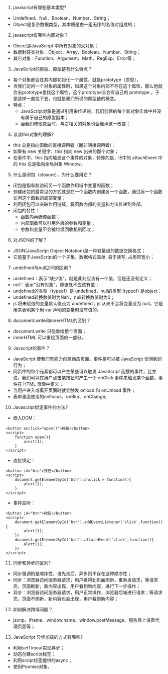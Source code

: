 1. javascript有哪些基本类型?
- Undefined、Null、Boolean、Number、String；
- Object是复杂数据类型，其本质是由一组无序的名值对组成的；

2. javascript有哪些内置对象？
- Obiect是JavaScript 中所有对象的父对象；
- 数据封装类对象：Object、Array、Boolean、Number、String；
- 其它对象：Function、Argument、Math、RegExp、Error等；

3. JavaScript的原型、原型链有什么特点？
- 每个对象都会在其内部初始化一个属性，就是prototype（原型），
- 当我们访问一个对象的属性时，如果这个对象内部不存在这个属性，那么他就会去prototype里找这个属性，这个prototype又会有自己的 prototype ，于是这样一直找下去，也就是我们所说的原型链的概念。
- 特点：
  - JavaScript对象是通过引用来传递的，我们创建的每个新对象实体中并没有属于自己的原型副本；
  - 当我们修改原型时，与之相关的对象也会继承这一改变；

4. 谈谈this对象的理解?
- this 总是指向函数的直接调用者（而非间接调用者）；
- 如果有 new 关键字，this 指向 new 出来的那个对象；
- 在事件中，this 指向触发这个事件的对象，特殊的是，IE中的 attachEvent 中的 this 总是指向全局对象 Window。

5. 什么是闭包（closure），为什么要用它？
- 闭包是指有权访问另一个函数作用域中变量的函数；
- 创建闭包的最常见的方式就是在一个函数内创建另一个函数，通过另一个函数访问这个函数的局部变量；
- 利用闭包可以突破作用链域，将函数内部的变量和方法传递到外部。
- 闭包的特性：
  - 函数内再嵌套函数；
  - 内部函数可以引用外层的参数和变量；
  - 参数和变量不会被垃圾回收机制回收；

6. 对JSON的了解？
- JSON(JavaScript Object Notation)是一种轻量级的数据交换格式；
- 它是基于JavaScript的一个子集，数据格式简单, 易于读写, 占用带宽小；

7. undefined与null之间的区别？
- undefined：表示"缺少值"，就是此处应该有一个值，但是还没有定义；
- null：表示"没有对象"，即该处不应该有值； 
- undefined的类型（typeof）是 undefined，null的类型 (typeof) 是object；
- undefined转换数值时为NaN，null转换数值时为0；
- js 将未赋值的变量默认值设为 undefined；js 从来不会将变量设为 null，它是用来表明某个用 var 声明的变量时没有值的。

8. document.write和innerHTML的区别？
- document.write 只能重绘整个页面； 
- innerHTML 可以重绘页面的一部分。

9. Javscript的事件？
- JavaScript 使我们有能力创建动态页面，事件是可以被 JavaScript 侦测到的行为；
- 网页中的每个元素都可以产生某些可以触发 JavaScript 函数的事件，比方说，我们可以在用户点击某按钮时产生一个 onClick 事件来触发某个函数，事件在 HTML 页面中定义；
- 当用户进入或离开页面时就会触发 onload 和 onUnload 事件；
- 表单里面使用的onFocus、onBlur、onChange;

10. Javascript绑定事件的方法?
- 嵌入DOM：
```
<button onclick="open()">按钮</button>
<script>
    function open(){
        alert(1);
    }
</script>
```
- 直接绑定：
```
<button id="btn">按钮</button>
<script>
    document.getElementById('btn').onclick = function(){
        alert(1);
    }
</script>
```
- 事件监听：
```
<button id="btn">按钮</button>
<script>
    document.getElementById('btn').addEventListener('click',function(){
        alert(1);
    })
    document.getElementById('btn').attachEvent('click',function(){
        alert(1);
    })
</script>
```

11. 同步和异步的区别?
- 同步强调的是顺序性，谁先谁后，异步则不存在这种顺序性；
- 同步：浏览器访问服务器请求，用户看得到页面刷新，重新发请求，等请求完，页面刷新，新内容出现，用户看到新内容，进行下一步操作；
- 异步：浏览器访问服务器请求，用户正常操作，浏览器后端进行请求；等请求完，页面不刷新，新内容也会出现，用户看到新内容；

12. 如何解决跨域问题？
- jsonp、iframe、window.name、window.postMessage、服务器上设置代理页面等；

13. JavaScript 异步加载的方式有哪些?
- 利用setTimout实现异步；
- 动态创建script标签；
- 利用script标签提供的async；
- 使用Promise对象。
